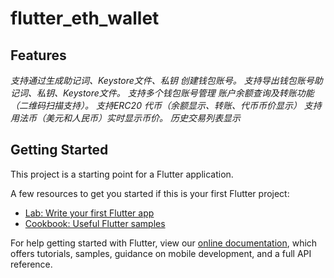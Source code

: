# flutter_eth_wallet

## Features



*支持通过生成助记词、Keystore文件、私钥 创建钱包账号。
 支持导出钱包账号助记词、私钥、Keystore文件。
 支持多个钱包账号管理
 账户余额查询及转账功能（二维码扫描支持）。
 支持ERC20 代币（余额显示、转账、代币币价显示）
 支持用法币（美元和人民币）实时显示币价。
 历史交易列表显示*



## Getting Started

This project is a starting point for a Flutter application.

A few resources to get you started if this is your first Flutter project:

- [Lab: Write your first Flutter app](https://flutter.dev/docs/get-started/codelab)
- [Cookbook: Useful Flutter samples](https://flutter.dev/docs/cookbook)

For help getting started with Flutter, view our
[online documentation](https://flutter.dev/docs), which offers tutorials,
samples, guidance on mobile development, and a full API reference.
